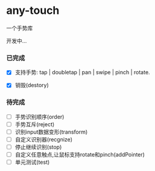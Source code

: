 # any-touch
一个手势库 

开发中...

### 已完成
- [x] 支持手势: tap | doubletap | pan | swipe | pinch | rotate.
- [x] 销毁(destory)


### 待完成
- [ ] 手势识别顺序(order)
- [ ] 手势互斥(reject)
- [ ] 识别input数据变形(transform)
- [ ] 自定义识别器(recgnize)
- [ ] 停止继续识别(stop)
- [ ] 自定义任意触点,让鼠标支持rotate和pinch(addPointer)
- [ ] 单元测试(test)

